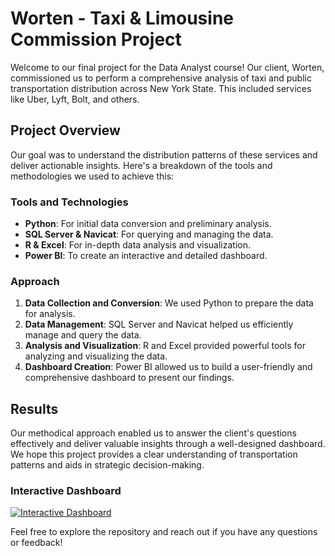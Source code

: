 # Worten - Taxi & Limousine Commission Project

Welcome to our final project for the Data Analyst course! Our client, Worten, commissioned us to perform a comprehensive analysis of taxi and public transportation distribution across New York State. This included services like Uber, Lyft, Bolt, and others.

## Project Overview

Our goal was to understand the distribution patterns of these services and deliver actionable insights. Here's a breakdown of the tools and methodologies we used to achieve this:

### Tools and Technologies

- **Python**: For initial data conversion and preliminary analysis.
- **SQL Server & Navicat**: For querying and managing the data.
- **R & Excel**: For in-depth data analysis and visualization.
- **Power BI**: To create an interactive and detailed dashboard.

### Approach

1. **Data Collection and Conversion**: We used Python to prepare the data for analysis.
2. **Data Management**: SQL Server and Navicat helped us efficiently manage and query the data.
3. **Analysis and Visualization**: R and Excel provided powerful tools for analyzing and visualizing the data.
4. **Dashboard Creation**: Power BI allowed us to build a user-friendly and comprehensive dashboard to present our findings.

## Results

Our methodical approach enabled us to answer the client's questions effectively and deliver valuable insights through a well-designed dashboard. We hope this project provides a clear understanding of transportation patterns and aids in strategic decision-making.

### Interactive Dashboard

[![Interactive Dashboard](https://path-to-your-image-thumbnail.com/thumbnail.jpg)](https://app.powerbi.com/view?r=eyJrIjoiY2YzOTEwMTEtYmI2Zi00YWQ0LWI2ODUtMzY5OWNiNDViYTY5IiwidCI6IjQzMDJjMGUwLWMxM2MtNDg0My05NTdmLTc1YmYwZDNiOGJmZiIsImMiOjl9)

Feel free to explore the repository and reach out if you have any questions or feedback!
